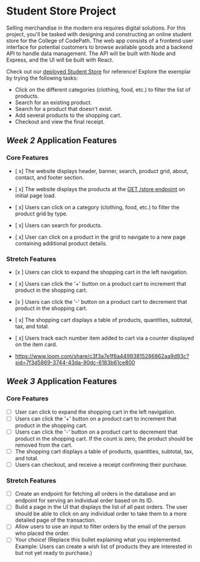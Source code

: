 # Student Store Project

Selling merchandise in the modern era requires digital solutions. For this project, you'll be tasked with designing and constructing an online student store for the College of CodePath. The web app consists of a frontend user interface for potential customers to browse available goods and a backend API to handle data management. The API will be built with Node and Express, and the UI will be built with React.

Check out our [deployed Student Store](https://codepath-student-store-demo.surge.sh/) for reference! Explore the exemplar by trying the following tasks:

- Click on the different categories (clothing, food, etc.) to filter the list of products.
- Search for an existing product.
- Search for a product that doesn't exist.
- Add several products to the shopping cart.
- Checkout and view the final receipt.

## *Week 2* Application Features

### Core Features

- [ x] The website displays header, banner, search, product grid, about, contact, and footer section.

- [ x] The website displays the products at the [GET /store endpoint](https://codepath-store-api.herokuapp.com/store) on initial page load.
- [ x] Users can click on a category (clothing, food, etc.) to filter the product grid by type.

- [ x] Users can search for products.
- [ x] User can click on a product in the grid to navigate to a new page containing additional product details.

### Stretch Features


- [x ] Users can click to expand the shopping cart in the left navigation.

- [ x] Users can click the '+' button on a product cart to increment that product in the shopping cart.
- [x ] Users can click the '-' button on a product cart to decrement that product in the shopping cart.
- [ x] The shopping cart displays a table of products, quantities, subtotal, tax, and total.
- [ x] Users track each number item added to cart via a counter displayed on the item card.



- https://www.loom.com/share/c3f3a7e1f6a44993815286862aa9d93c?sid=7f3d5869-3744-43da-90dc-6183b61ce800


## *Week 3* Application Features

### Core Features

- [ ] User can click to expand the shopping cart in the left navigation.
- [ ] Users can click the '+' button on a product cart to increment that product in the shopping cart.
- [ ] Users can click the '-' button on a product cart to decrement that product in the shopping cart. If the count is zero, the product should be removed from the cart.
- [ ] The shopping cart displays a table of products, quantities, subtotal, tax, and total.
- [ ] Users can checkout, and receive a receipt confirming their purchase.

### Stretch Features

- [ ] Create an endpoint for fetching all orders in the database and an endpoint for serving an individual order based on its ID.
- [ ] Build a page in the UI that displays the list of all past orders. The user should be able to click on any individual order to take them to a more detailed page of the transaction.
- [ ] Allow users to use an input to filter orders by the email of the person who placed the order.
- [ ] Your choice! (Replace this bullet explaining what you implemented. Example: Users can create a wish list of products they are interested in but not yet ready to purchase.)

